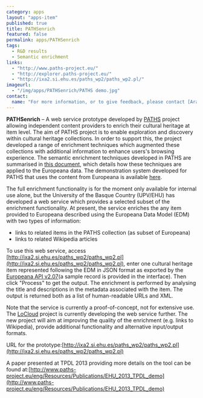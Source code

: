 ```yaml
---
category: apps
layout: "apps-item"
published: true
title: PATHSenrich
featured: false
permalink: apps/PATHSenrich
tags: 
  - R&D results
  - Semantic enrichment
links: 
  - "http://www.paths-project.eu/"
  - "http://explorer.paths-project.eu/"
  - "http://ixa2.si.ehu.es/paths_wp2/paths_wp2.pl/"
imageurl: 
  - "/img/apps/PATHSenrich/PATHS demo.jpg"
contact: 
  name: "For more information, or to give feedback, please contact [Arantxa Otegi](arantza.otegi@ehu.es)"
---
```

**PATHSenrich** – A web service prototype developed by [PATHS](http://www.paths-project.eu/) project allowing independent content providers to enrich their cultural heritage at item level.
The aim of PATHS project is to enable exploration and discovery within cultural heritage collections. In order to support this, the project developed a range of enrichment techniques which augmented these collections with additional information to enhance users's browsing experience. The semantic enrichment techniques developed in PATHS are summarised in [this document](http://www.paths-project.eu/eng/Resources/Semantic-Enrichment-of-Cultural-Heritage-content-in-PATHS), which details how these techniques are applied to the Europeana data. The demonstration system developed for PATHS that uses the content from Europeana is available [here](http://explorer.paths-project.eu/). 

The full enrichment functionality is for the moment only available for internal use alone, but the University of the Basque Country (UPV/EHU) has developed a web service which provides a selected subset of the enrichment functionality. At present, the service enriches the any item provided to Europeana described using the Europeana Data Model (EDM) with two types of information:
* links to related items in the PATHS collection (as subset of Europeana)
* links to related Wikipedia articles

To use this web service, access [http://ixa2.si.ehu.es/paths_wp2/paths_wp2.pl](http://ixa2.si.ehu.es/paths_wp2/paths_wp2.pl), enter one cultural heritage item represented following the EDM in JSON format as exported by the [Europeana API v2.07](http://preview.europeana.eu/portal/api-introduction.html)(a sample record is provided in the interface). Then click "Process" to get the output. The enrichment is performed by analysing the title and descriptions in the metadata associated with the item. The output is returned both as a list of human-readable URLs and XML.

Note that the service is currently a proof-of-concept, not for extensive use. The [LoCloud](http://www.locloud.eu/) project is currently developing the web service further. The new project will aim at improving the quality of the enrichment (e.g. links to Wikipedia), provide additional functionality and alternative input/output formats.

URL for the prototype:[http://ixa2.si.ehu.es/paths_wp2/paths_wp2.pl](http://ixa2.si.ehu.es/paths_wp2/paths_wp2.pl) 

A paper presented at TPDL 2013 providing more details on the tool can be found at:[http://www.paths-project.eu/eng/Resources/Publications/EHU_2013_TPDL_demo](http://www.paths-project.eu/eng/Resources/Publications/EHU_2013_TPDL_demo)

